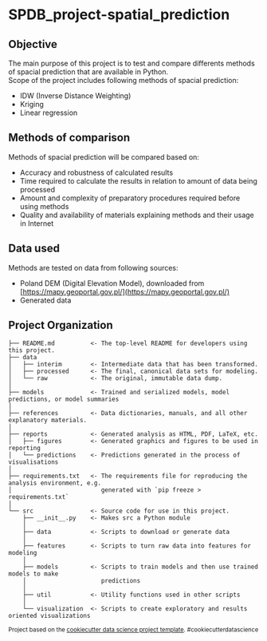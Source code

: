 # SPDB_project-spatial_prediction

## Objective
The main purpose of this project is to test and compare differents methods of spacial prediction that are available in Python.  
Scope of the project includes following methods of spacial prediction:
 - IDW (Inverse Distance Weighting)
 - Kriging
 - Linear regression

## Methods of comparison
Methods of spacial prediction will be compared based on:
 - Accuracy and robustness of calculated results
 - Time required to calculate the results in relation to amount of data being processed
 - Amount and complexity of preparatory procedures required before using methods
 - Quality and availability of materials explaining methods and their usage in Internet

## Data used
Methods are tested on data from following sources:
 - Poland DEM (Digital Elevation Model), downloaded from [https://mapy.geoportal.gov.pl/](https://mapy.geoportal.gov.pl/)
 - Generated data

## Project Organization
    ├── README.md          <- The top-level README for developers using this project.
    ├── data
    │   ├── interim        <- Intermediate data that has been transformed.
    │   ├── processed      <- The final, canonical data sets for modeling.
    │   └── raw            <- The original, immutable data dump.
    │
    ├── models             <- Trained and serialized models, model predictions, or model summaries
    │
    ├── references         <- Data dictionaries, manuals, and all other explanatory materials.
    │
    ├── reports            <- Generated analysis as HTML, PDF, LaTeX, etc.
    │   ├── figures        <- Generated graphics and figures to be used in reporting
    │   └── predictions    <- Predictions generated in the process of visualisations
    │
    ├── requirements.txt   <- The requirements file for reproducing the analysis environment, e.g.
    │                         generated with `pip freeze > requirements.txt`
    │
    └── src                <- Source code for use in this project.
        ├── __init__.py    <- Makes src a Python module
        │
        ├── data           <- Scripts to download or generate data
        │
        ├── features       <- Scripts to turn raw data into features for modeling
        │
        ├── models         <- Scripts to train models and then use trained models to make
        │                     predictions
        │
        ├── util           <- Utility functions used in other scripts
        │
        └── visualization  <- Scripts to create exploratory and results oriented visualizations

<p><small>Project based on the <a target="_blank" href="https://drivendata.github.io/cookiecutter-data-science/">cookiecutter data science project template</a>. #cookiecutterdatascience</small></p>
